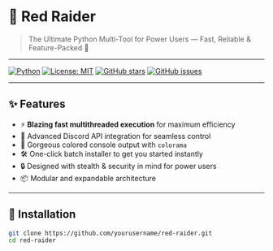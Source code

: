 # 🔴 Red Raider

> The Ultimate Python Multi-Tool for Power Users — Fast, Reliable & Feature-Packed 🚀

---

[![Python](https://img.shields.io/badge/Python-3.8%2B-blue?logo=python&style=flat-square)](https://www.python.org/) 
[![License: MIT](https://img.shields.io/badge/License-MIT-green?style=flat-square)](LICENSE) 
[![GitHub stars](https://img.shields.io/github/stars/yourusername/red-raider?style=flat-square)](https://github.com/yourusername/red-raider/stargazers) 
[![GitHub issues](https://img.shields.io/github/issues/yourusername/red-raider?style=flat-square)](https://github.com/yourusername/red-raider/issues)

---

## ✨ Features

- ⚡ **Blazing fast multithreaded execution** for maximum efficiency  
- 🤖 Advanced Discord API integration for seamless control  
- 🎨 Gorgeous colored console output with `colorama`  
- 🛠️ One-click batch installer to get you started instantly  
- 🔒 Designed with stealth & security in mind for power users  
- 📦 Modular and expandable architecture

---

## 🚀 Installation

```bash
git clone https://github.com/yourusername/red-raider.git
cd red-raider
